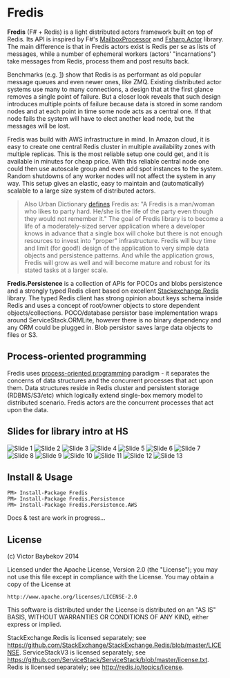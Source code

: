 Fredis
=======================
**Fredis** (F# + Redis) is a light distributed actors framework built on top of Redis. Its API is inspired by 
F#'s [MailboxProcessor](http://msdn.microsoft.com/en-us/library/ee370357.aspx) and [Fsharp.Actor](https://github.com/colinbull/Fsharp.Actor) library. The main difference is that in Fredis actors exist 
is Redis per se as lists of messages, while a number of ephemeral workers (actors' "incarnations") take messages
from Redis, process them and post results back.

Benchmarks (e.g. [1](http://blog.jupo.org/2013/02/23/a-tale-of-two-queues/)) show that Redis is as performant 
as old popular message queues and even newer ones, like ZMQ. 
Existing distributed actor systems use many to many connections, a design that at the first glance 
removes a single point of failure. But a closer look reveals that such design introduces multiple points
of failure because data is stored in some random nodes and at each point in time some node acts as a central
one. If that node fails the system will have to elect another lead node, but the messages will be lost.

Fredis was build with AWS infrastructure in mind. In Amazon cloud, it is easy to create one central
Redis cluster in multiple availability zones with multiple replicas. This is the most reliable 
setup one could get, and it is available in minutes for cheap price. With this reliable central node
one could then use autoscale group and even add spot instances to the system. Random shutdowns of any 
worker nodes will not affect the system in any way. This setup gives an elastic, easy to maintain and 
(automatically) scalable to a large size system of distributed actors.

>Also Urban Dictionary [defines](http://www.urbandictionary.com/define.php?term=fredis) Fredis as: 
"A Fredis is a man/woman who likes to party hard. He/she is the life of the party even though they 
would not remember it." The goal of Fredis library is to become a life of a moderately-sized server
application where a developer knows in advance that a single box will choke but there is not enough
 resources to invest into "proper" infrastructure. Fredis will buy time and limit (for good!) design of the
 application to very simple data objects and persistence patterns. And while the application grows,
Fredis will grow as well and will become mature and robust for its stated tasks at a larger scale.

**Fredis.Persistence** is a collection of APIs for POCOs and blobs persistence and a strongly typed Redis
client based on excellent [Stackexchange.Redis](https://github.com/StackExchange/StackExchange.Redis) 
library. The typed Redis client has strong opinion about keys schema inside Redis and uses a concept of
root/owner objects to store dependent objects/collections. POCO/database persistor base implementation
wraps around ServiceStack.ORMLite, however there is no binary dependency and any ORM could be plugged 
in. Blob persistor saves large data objects to files or S3.


Process-oriented programming
----------------------
Fredis uses [process-oriented programming](http://en.wikipedia.org/wiki/Process-oriented_programming) 
paradigm - it separates the concerns of data structures and the concurrent processes that act upon them. Data structures
reside in Redis cluster and persistent storage (RDBMS/S3/etc) which logically extend single-box memory
model to distributed scenario. Fredis actors are the concurrent processes that act upon the data.

Slides for library intro at HS
----------------------

![Slide 1](https://raw.githubusercontent.com/buybackoff/Fredis/master/docs/files/img/Slides/Slide1.JPG)
![Slide 2](https://raw.githubusercontent.com/buybackoff/Fredis/master/docs/files/img/Slides/Slide2.JPG)
![Slide 3](https://raw.githubusercontent.com/buybackoff/Fredis/master/docs/files/img/Slides/Slide3.JPG)
![Slide 4](https://raw.githubusercontent.com/buybackoff/Fredis/master/docs/files/img/Slides/Slide4.JPG)
![Slide 5](https://raw.githubusercontent.com/buybackoff/Fredis/master/docs/files/img/Slides/Slide5.JPG)
![Slide 6](https://raw.githubusercontent.com/buybackoff/Fredis/master/docs/files/img/Slides/Slide6.JPG)
![Slide 7](https://raw.githubusercontent.com/buybackoff/Fredis/master/docs/files/img/Slides/Slide7.JPG)
![Slide 8](https://raw.githubusercontent.com/buybackoff/Fredis/master/docs/files/img/Slides/Slide8.JPG)
![Slide 9](https://raw.githubusercontent.com/buybackoff/Fredis/master/docs/files/img/Slides/Slide9.JPG)
![Slide 10](https://raw.githubusercontent.com/buybackoff/Fredis/master/docs/files/img/Slides/Slide10.JPG)
![Slide 11](https://raw.githubusercontent.com/buybackoff/Fredis/master/docs/files/img/Slides/Slide11.JPG)
![Slide 12](https://raw.githubusercontent.com/buybackoff/Fredis/master/docs/files/img/Slides/Slide12.JPG)
![Slide 13](https://raw.githubusercontent.com/buybackoff/Fredis/master/docs/files/img/Slides/Slide13.JPG)


Install & Usage
----------------------

	PM> Install-Package Fredis
	PM> Install-Package Fredis.Persistence
	PM> Install-Package Fredis.Persistence.AWS


Docs & test are work in progress...



License
----------------------

(c) Victor Baybekov 2014

Licensed under the Apache License, Version 2.0 (the "License");
you may not use this file except in compliance with the License.
You may obtain a copy of the License at

    http://www.apache.org/licenses/LICENSE-2.0

This software is distributed under the License is distributed on an "AS IS" BASIS,
WITHOUT WARRANTIES OR CONDITIONS OF ANY KIND, either express or implied.

StackExchange.Redis is licensed separately; see https://github.com/StackExchange/StackExchange.Redis/blob/master/LICENSE.
ServiceStackV3 is licensed separately; see https://github.com/ServiceStack/ServiceStack/blob/master/license.txt.
Redis is licensed separately; see http://redis.io/topics/license. 
